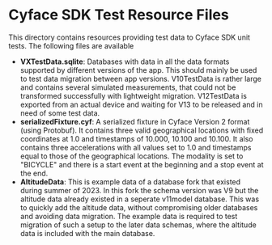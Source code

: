 
Cyface SDK Test Resource Files
==============================

This directory contains resources providing test data to Cyface SDK unit tests.
The following files are available

- **VXTestData.sqlite**: Databases with data in all the data formats supported by different versions of the app. This should mainly be used to test data migration between app versions.
    V10TestData is rather large and contains several simulated measurements, that could not be transformed successfully with lightweight migration.
    V12TestData is exported from an actual device and waiting for V13 to be released and in need of some test data.
- **serializedFixture.cyf**: A serialized fixture in Cyface Version 2 format (using Protobuf). It contains three valid geographical locations with fixed coordinates at 1.0 and timestamps of 10.000, 10.100 and 10.100. It also contains three accelerations with all values set to 1.0 and timestamps equal to those of the geographical locations. The modality is set to "BICYCLE" and there is a start event at the beginning and a stop event at the end.
- **AltitudeData**: This is example data of a database fork that existed during summer of 2023. In this fork the schema version was V9 but the altitude data already existed in a seperate v11model database. This was to quickly add the altitude data, without compromising older databases and avoiding data migration. The example data is required to test migration of such a setup to the later data schemas, where the altitude data is included with the main database.
